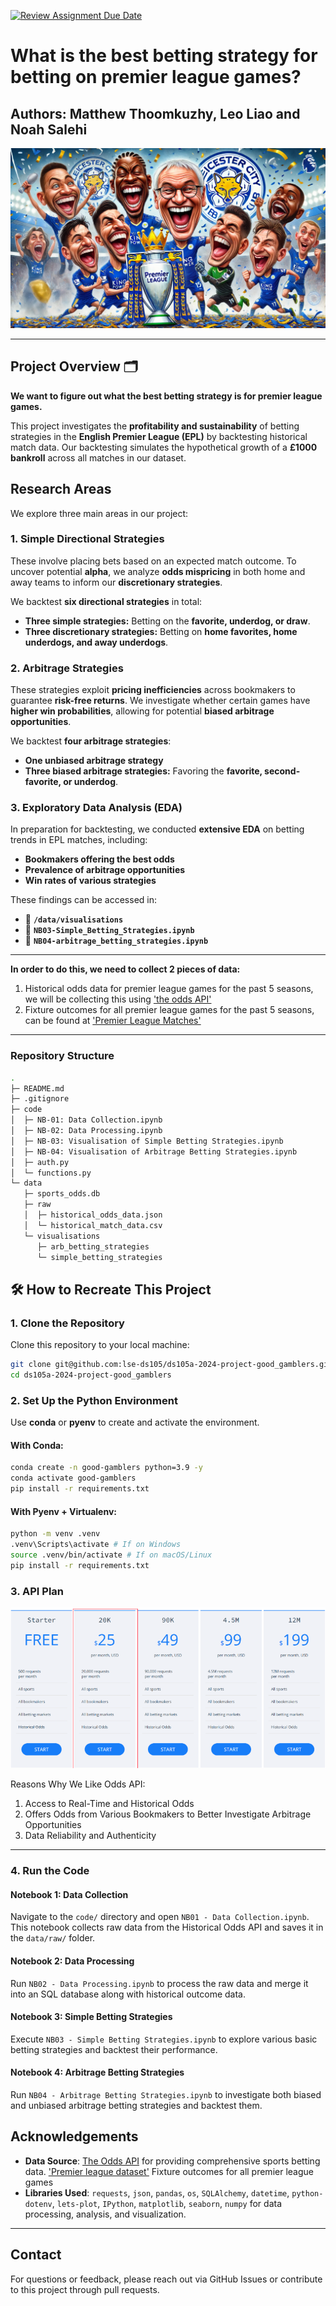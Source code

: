 [![Review Assignment Due Date](https://classroom.github.com/assets/deadline-readme-button-22041afd0340ce965d47ae6ef1cefeee28c7c493a6346c4f15d667ab976d596c.svg)](https://classroom.github.com/a/_SwzfpU1)

# What is the best betting strategy for betting on premier league games?

Authors: Matthew Thoomkuzhy, Leo Liao and Noah Salehi 
---
![projectimage](project_image.webp)

---
## Project Overview 🗂

**We want to figure out what the best betting strategy is for premier league games.**


This project investigates the **profitability and sustainability** of betting strategies in the **English Premier League (EPL)** by backtesting historical match data. Our backtesting simulates the hypothetical growth of a **£1000 bankroll** across all matches in our dataset.  


## Research Areas  

We explore three main areas in our project:  

### 1. Simple Directional Strategies  
These involve placing bets based on an expected match outcome. To uncover potential **alpha**, we analyze **odds mispricing** in both home and away teams to inform our **discretionary strategies**.  

We backtest **six directional strategies** in total:  
- **Three simple strategies:** Betting on the **favorite, underdog, or draw**.  
- **Three discretionary strategies:** Betting on **home favorites, home underdogs, and away underdogs**.  

### 2. Arbitrage Strategies  
These strategies exploit **pricing inefficiencies** across bookmakers to guarantee **risk-free returns**. We investigate whether certain games have **higher win probabilities**, allowing for potential **biased arbitrage opportunities**.  

We backtest **four arbitrage strategies**:  
- **One unbiased arbitrage strategy**  
- **Three biased arbitrage strategies:** Favoring the **favorite, second-favorite, or underdog**.  

### 3. Exploratory Data Analysis (EDA)  
In preparation for backtesting, we conducted **extensive EDA** on betting trends in EPL matches, including:  
- **Bookmakers offering the best odds**  
- **Prevalence of arbitrage opportunities**  
- **Win rates of various strategies**  

These findings can be accessed in:  
- 📂 **`/data/visualisations`**  
- 📓 **`NB03-Simple_Betting_Strategies.ipynb`**  
- 📓 **`NB04-arbitrage_betting_strategies.ipynb`**  

---
**In order to do this, we need to collect 2 pieces of data:** 

1. Historical odds data for premier league games for the past 5 seasons, we will be collecting this using ['the odds API'](https://the-odds-api.com/)
2. Fixture outcomes for all premier league games for the past 5 seasons, can be found at  ['Premier League Matches'](https://www.football-data.co.uk/englandm.php)

---

### Repository Structure
```bash
.
├─ README.md
├─ .gitignore
├─ code
│  ├─ NB-01: Data Collection.ipynb
│  ├─ NB-02: Data Processing.ipynb
│  ├─ NB-03: Visualisation of Simple Betting Strategies.ipynb
│  ├─ NB-04: Visualisation of Arbitrage Betting Strategies.ipynb
│  ├─ auth.py
│  └─ functions.py
└─ data
   ├─ sports_odds.db
   ├─ raw
   │  ├─ historical_odds_data.json
   │  └─ historical_match_data.csv
   └─ visualisations
      ├─ arb_betting_strategies
      └─ simple_betting_strategies
```

## 🛠️ How to Recreate This Project

### 1. Clone the Repository  
Clone this repository to your local machine:  
```bash
git clone git@github.com:lse-ds105/ds105a-2024-project-good_gamblers.git
cd ds105a-2024-project-good_gamblers

```
### 2. Set Up the Python Environment  
Use **conda** or **pyenv** to create and activate the environment.

#### With Conda:  
```bash
conda create -n good-gamblers python=3.9 -y
conda activate good-gamblers
pip install -r requirements.txt
```

#### With Pyenv + Virtualenv:
``` bash
python -m venv .venv
.venv\Scripts\activate # If on Windows
source .venv/bin/activate # If on macOS/Linux
pip install -r requirements.txt
```

### 3. API Plan

![api_plan](api_plan.png)

Reasons Why We Like Odds API:
1. Access to Real-Time and Historical Odds
2. Offers Odds from Various Bookmakers to Better Investigate Arbitrage Opportunities
3. Data Reliability and Authenticity

---

### 4. Run the Code  

#### Notebook 1: Data Collection  
Navigate to the `code/` directory and open `NB01 - Data Collection.ipynb`.  
This notebook collects raw data from the Historical Odds API and saves it in the `data/raw/` folder.  

#### Notebook 2: Data Processing  
Run `NB02 - Data Processing.ipynb` to process the raw data and merge it into an SQL database along with historical outcome data.  

#### Notebook 3: Simple Betting Strategies  
Execute `NB03 - Simple Betting Strategies.ipynb` to explore various basic betting strategies and backtest their performance.  

#### Notebook 4: Arbitrage Betting Strategies  
Run `NB04 - Arbitrage Betting Strategies.ipynb` to investigate both biased and unbiased arbitrage betting strategies and backtest them.  

## Acknowledgements  
- **Data Source**: [The Odds API](https://the-odds-api.com/) for providing comprehensive sports betting data. ['Premier league dataset'](https://www.football-data.co.uk/englandm.php)  Fixture outcomes for all premier league games
- **Libraries Used**: `requests`, `json`, `pandas`, `os`, `SQLAlchemy`, `datetime`, `python-dotenv`, `lets-plot`, `IPython`, `matplotlib`, `seaborn`, `numpy` for data processing, analysis, and visualization.  

---

## Contact  
For questions or feedback, please reach out via GitHub Issues or contribute to this project through pull requests.

